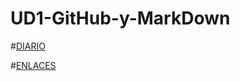 # UD1-GitHub-y-MarkDown
#[DIARIO](https://github.com/kevincuesta00/UD1-GitHub-y-MarkDown/blob/main/diario_UD1.md)  

#[ENLACES](https://github.com/kevincuesta00/UD1-GitHub-y-MarkDown/blob/main/enlaces_UD1.md)
